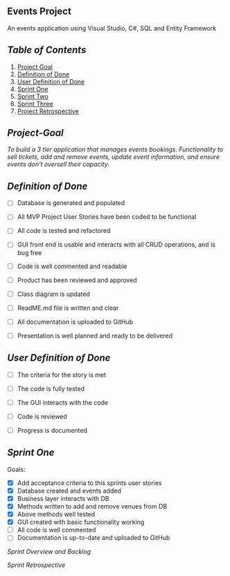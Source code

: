 ## Events Project

An events application using Visual Studio, C#, SQL and Entity Framework



## *Table of Contents*

1. [Project Goal](#Project-Goal)
2. [Definition of Done]()
3. [User Definition of Done]()
4. [Sprint One]()
5. [Sprint Two]()
6. [Sprint Three]()
7. [Project Retrospective]()



## *Project-Goal*

*To build a 3 tier application that manages events bookings.  Functionality to sell tickets, add and remove events, update event information, and ensure events don't oversell their capacity*.



## *Definition of Done*

- [ ] Database is generated and populated
- [ ] All MVP Project User Stories have been coded to be functional
- [ ] All code is tested and refactored 

- [ ] GUI front end is usable and interacts with all CRUD operations, and is bug free

- [ ] Code is well commented and readable

- [ ] Product has been reviewed and approved

- [ ] Class diagram is updated

- [ ] ReadME.md file is written and clear

- [ ] All documentation is uploaded to GitHub

- [ ] Presentation is well planned and ready to be delivered

  

## *User Definition of Done*

- [ ] The criteria for the story is met
- [ ] The code is fully tested
- [ ] The GUI interacts with the code
- [ ] Code is reviewed
- [ ] Progress is documented



## *Sprint One*

Goals:

- [x] Add acceptance criteria to this sprints user stories
 - [x] Database created and events added
 - [x] Business layer interacts with DB
 - [x] Methods written to add and remove venues from DB
 - [x] Above methods well tested
 - [x] GUI created with basic functionality working
 - [ ] All code is well commented
 - [ ] Documentation is up-to-date and uploaded to GitHub

*Sprint Overview and Backlog*



*Sprint Retrospective*



